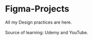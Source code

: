 # Figma-Projects
All my Design practices are here.<br> </br>
Source of learning: Udemy and YouTube.
